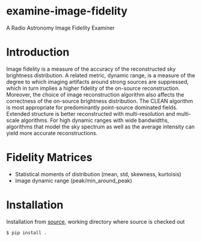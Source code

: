 # examine-image-fidelity
A Radio Astronomy Image Fidelity Examiner

# Introduction
Image fidelity is a measure of the accuracy of the reconstructed sky brightness distribution. A related metric, dynamic range, is a measure of the degree to which imaging artifacts around strong sources are suppressed, which in turn implies a higher fidelity of the on-source reconstruction. Moreover, the choice of image reconstruction algorithm also affects the correctness of the on-source brightness distribution. The CLEAN algorithm is most appropriate for predominantly point-source dominated fields. Extended structure is better reconstructed with multi-resolution and multi-scale algorithms. For high dynamic ranges with wide bandwidths, algorithms that model the sky spectrum as well as the average intensity can yield more accurate reconstructions.

# Fidelity Matrices
- Statistical moments of distribution (mean, std, skewness, kurtoisis)
- Image dynamic range (peak/min_around_peak)

# Installation
Installation from [source](https://github.com/Athanaseus/examine-image-fidelity),
working directory where source is checked out
```
$ pip install .
```
